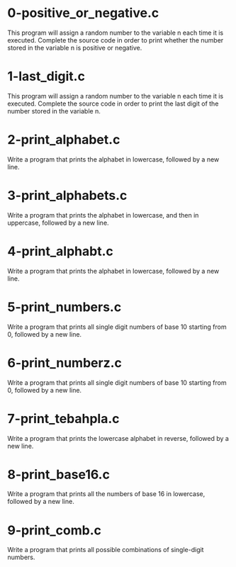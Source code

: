 # 0-positive_or_negative.c
This program will assign a random number to the variable n each time it is executed. Complete the source code in order to print whether the number stored in the variable n is positive or negative.
# 1-last_digit.c
This program will assign a random number to the variable n each time it is executed. Complete the source code in order to print the last digit of the number stored in the variable n.
# 2-print_alphabet.c
Write a program that prints the alphabet in lowercase, followed by a new line.
# 3-print_alphabets.c
Write a program that prints the alphabet in lowercase, and then in uppercase, followed by a new line.
# 4-print_alphabt.c
Write a program that prints the alphabet in lowercase, followed by a new line.
# 5-print_numbers.c
Write a program that prints all single digit numbers of base 10 starting from 0, followed by a new line.
# 6-print_numberz.c
Write a program that prints all single digit numbers of base 10 starting from 0, followed by a new line.
# 7-print_tebahpla.c
Write a program that prints the lowercase alphabet in reverse, followed by a new line.
# 8-print_base16.c
Write a program that prints all the numbers of base 16 in lowercase, followed by a new line.
# 9-print_comb.c
Write a program that prints all possible combinations of single-digit numbers.
